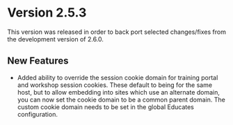 Version 2.5.3
=============

This version was released in order to back port selected changes/fixes from
the development version of 2.6.0.

New Features
------------

* Added ability to override the session cookie domain for training portal and
  workshop session cookies. These default to being for the same host, but to
  allow embedding into sites which use an alternate domain, you can now set the
  cookie domain to be a common parent domain. The custom cookie domain needs to
  be set in the global Educates configuration.
